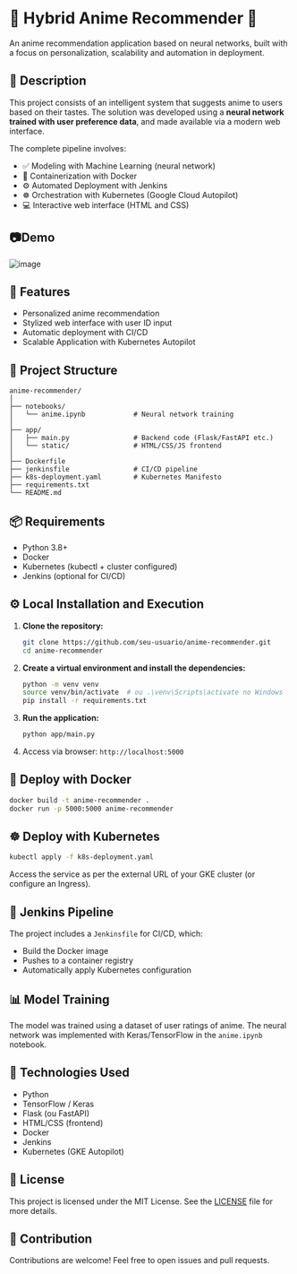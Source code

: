 # 🌸 Hybrid Anime Recommender 🌸

An anime recommendation application based on neural networks, built with a focus on personalization, scalability and automation in deployment.

## 📌 Description

This project consists of an intelligent system that suggests anime to users based on their tastes. The solution was developed using a **neural network trained with user preference data**, and made available via a modern web interface.

The complete pipeline involves:

- ✅ Modeling with Machine Learning (neural network)
- 🐳 Containerization with Docker
- ⚙️ Automated Deployment with Jenkins
- ☸️ Orchestration with Kubernetes (Google Cloud Autopilot)
- 💻 Interactive web interface (HTML and CSS)

## 📷Demo

![image](https://github.com/user-attachments/assets/9fa63f26-84fd-4a38-9b1d-75f8de512266)


## 🚀 Features

- Personalized anime recommendation
- Stylized web interface with user ID input
- Automatic deployment with CI/CD
- Scalable Application with Kubernetes Autopilot

## 📂 Project Structure

```
anime-recommender/
│
├── notebooks/
│   └── anime.ipynb            # Neural network training
│
├── app/
│   ├── main.py                # Backend code (Flask/FastAPI etc.)
│   └── static/                # HTML/CSS/JS frontend
│
├── Dockerfile
├── jenkinsfile                # CI/CD pipeline
├── k8s-deployment.yaml        # Kubernetes Manifesto
├── requirements.txt
└── README.md
```

## 📦 Requirements

- Python 3.8+
- Docker
- Kubernetes (kubectl + cluster configured)
- Jenkins (optional for CI/CD)

## ⚙️ Local Installation and Execution

1. **Clone the repository:**
   ```bash
   git clone https://github.com/seu-usuario/anime-recommender.git
   cd anime-recommender
   ```

2. **Create a virtual environment and install the dependencies:**
   ```bash
   python -m venv venv
   source venv/bin/activate  # ou .\venv\Scripts\activate no Windows
   pip install -r requirements.txt
   ```

3. **Run the application:**
   ```bash
   python app/main.py
   ```

4. Access via browser: `http://localhost:5000`

## 🐳 Deploy with Docker

```bash
docker build -t anime-recommender .
docker run -p 5000:5000 anime-recommender
```

## ☸️ Deploy with Kubernetes

```bash
kubectl apply -f k8s-deployment.yaml
```

Access the service as per the external URL of your GKE cluster (or configure an Ingress).

## 🔁 Jenkins Pipeline

The project includes a `Jenkinsfile` for CI/CD, which:

- Build the Docker image
- Pushes to a container registry
- Automatically apply Kubernetes configuration

## 📊 Model Training

The model was trained using a dataset of user ratings of anime. The neural network was implemented with Keras/TensorFlow in the `anime.ipynb` notebook.

## 🧠 Technologies Used

- Python
- TensorFlow / Keras
- Flask (ou FastAPI)
- HTML/CSS (frontend)
- Docker
- Jenkins
- Kubernetes (GKE Autopilot)

## 📄 License

This project is licensed under the MIT License. See the [LICENSE](LICENSE)  file for more details.

## 🤝 Contribution

Contributions are welcome! Feel free to open issues and pull requests.
